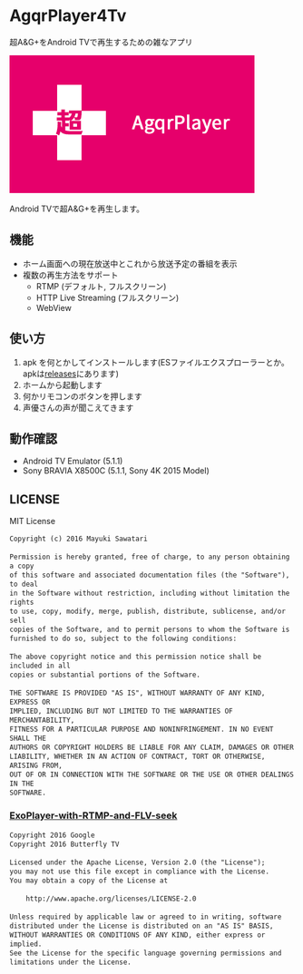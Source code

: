 # AgqrPlayer4Tv
超A&amp;G+をAndroid TVで再生するための雑なアプリ

![app_icon_your_company](src/app/src/main/res/drawable/app_icon_your_company.png)

Android TVで超A&amp;G+を再生します。

## 機能
- ホーム画面への現在放送中とこれから放送予定の番組を表示
- 複数の再生方法をサポート
  - RTMP (デフォルト, フルスクリーン)
  - HTTP Live Streaming (フルスクリーン)
  - WebView

## 使い方
1. apk を何とかしてインストールします(ESファイルエクスプローラーとか。apkは[releases](https://github.com/mayuki/AgqrPlayer4Tv/releases)にあります)
2. ホームから起動します
3. 何かリモコンのボタンを押します
4. 声優さんの声が聞こえてきます

## 動作確認
- Android TV Emulator (5.1.1)
- Sony BRAVIA X8500C (5.1.1, Sony 4K 2015 Model)

## LICENSE
MIT License
```
Copyright (c) 2016 Mayuki Sawatari

Permission is hereby granted, free of charge, to any person obtaining a copy
of this software and associated documentation files (the "Software"), to deal
in the Software without restriction, including without limitation the rights
to use, copy, modify, merge, publish, distribute, sublicense, and/or sell
copies of the Software, and to permit persons to whom the Software is
furnished to do so, subject to the following conditions:

The above copyright notice and this permission notice shall be included in all
copies or substantial portions of the Software.

THE SOFTWARE IS PROVIDED "AS IS", WITHOUT WARRANTY OF ANY KIND, EXPRESS OR
IMPLIED, INCLUDING BUT NOT LIMITED TO THE WARRANTIES OF MERCHANTABILITY,
FITNESS FOR A PARTICULAR PURPOSE AND NONINFRINGEMENT. IN NO EVENT SHALL THE
AUTHORS OR COPYRIGHT HOLDERS BE LIABLE FOR ANY CLAIM, DAMAGES OR OTHER
LIABILITY, WHETHER IN AN ACTION OF CONTRACT, TORT OR OTHERWISE, ARISING FROM,
OUT OF OR IN CONNECTION WITH THE SOFTWARE OR THE USE OR OTHER DEALINGS IN THE
SOFTWARE.
```

### [ExoPlayer-with-RTMP-and-FLV-seek](https://github.com/ButterflyTV/ExoPlayer-with-RTMP-and-FLV-seek)
```
Copyright 2016 Google
Copyright 2016 Butterfly TV

Licensed under the Apache License, Version 2.0 (the "License");
you may not use this file except in compliance with the License.
You may obtain a copy of the License at

    http://www.apache.org/licenses/LICENSE-2.0

Unless required by applicable law or agreed to in writing, software
distributed under the License is distributed on an "AS IS" BASIS,
WITHOUT WARRANTIES OR CONDITIONS OF ANY KIND, either express or implied.
See the License for the specific language governing permissions and
limitations under the License.
```
